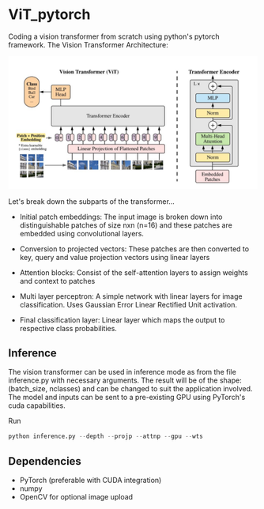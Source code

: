 # ViT_pytorch
Coding a vision transformer from scratch using python's pytorch framework.
The Vision Transformer Architecture:

![img](dependencies/vit_arch.jpg)

Let's break down the subparts of the transformer...

* Initial patch embeddings: The input image is broken down into distinguishable patches of size nxn (n=16) and these patches are embedded using convolutional layers.
 
* Conversion to projected vectors: These patches are then converted to key, query and value projection vectors using linear layers

* Attention blocks: Consist of the self-attention layers to assign weights and context to patches

* Multi layer perceptron: A simple network with linear layers for image classification. Uses Gaussian Error Linear Rectified Unit activation.

* Final classification layer: Linear layer which maps the output to respective class probabilities.


## Inference
The vision transformer can be used in inference mode as from the file inference.py with necessary arguments. The result will be of the shape: (batch_size, nclasses) and can be changed to suit the application involved. The model and inputs can be sent to a pre-existing GPU using PyTorch's cuda capabilities.

Run
```python
python inference.py --depth --projp --attnp --gpu --wts
```

## Dependencies
* PyTorch (preferable with CUDA integration)
* numpy
* OpenCV for optional image upload
